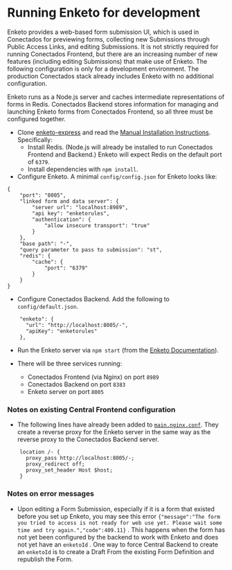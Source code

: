 # Running Enketo for development

Enketo provides a web-based form submission UI, which is used in Conectados for previewing forms, collecting new Submissions through Public Access Links, and editing Submissions. It is not strictly required for running Conectados Frontend, but there are an increasing number of new features (including editing Submissions) that make use of Enketo. The following configuration is only for a development environment. The production Conectados stack already includes Enketo with no additional configuration.

Enketo runs as a Node.js server and caches intermediate representations of forms in Redis. Conectados Backend stores information for managing and launching Enketo forms from Conectados Frontend, so all three must be configured together.

- Clone [enketo-express](https://github.com/enketo/enketo-express) and read the [Manual Installation Instructions](https://github.com/enketo/enketo-express/blob/master/tutorials/00-getting-started.md#manually). Specifically:
    * Install Redis. (Node.js will already be installed to run Conectados Frontend and Backend.) Enketo will expect Redis on the default port of `6379`.
    * Install dependencies with `npm install`.
- Configure Enketo. A minimal `config/config.json` for Enketo looks like:

```
{
    "port": "8005",
    "linked form and data server": {
        "server url": "localhost:8989",
        "api key": "enketorules",
        "authentication": {
            "allow insecure transport": "true"
        }
    },
    "base path": "-",
    "query parameter to pass to submission": "st",
    "redis": {
        "cache": {
            "port": "6379"
        }
    }
}
```

- Configure Conectados Backend. Add the following to `config/default.json`.

```
    "enketo": {
      "url": "http://localhost:8005/-",
      "apiKey": "enketorules"
    },
```

- Run the Enketo server via `npm start` (from the [Enketo Documentation](https://github.com/enketo/enketo-express/blob/master/tutorials/00-getting-started.md#how-to-run)).

- There will be three services running:
    * Conectados Frontend (via Nginx) on port `8989`
    * Conectados Backend on port `8383`
    * Enketo server on port `8005`


### Notes on existing Central Frontend configuration
- The following lines have already been added to [`main.nginx.conf`](../main.nginx.conf). They create a reverse proxy for the Enketo server in the same way as the reverse proxy to the Conectados Backend server.

```
    location /- {
      proxy_pass http://localhost:8005/-;
      proxy_redirect off;
      proxy_set_header Host $host;
    }
```


### Notes on error messages

* Upon editing a Form Submission, especially if it is a form that existed before you set up Enketo, you may see this error `{"message":"The form you tried to access is not ready for web use yet. Please wait some time and try again.","code":409.11}` . This happens when the form has not yet been configured by the backend to work with Enketo and does not yet have an `enketoId` . One way to force Central Backend to create an `enketoId` is to create a Draft From the existing Form Definition and republish the Form.



